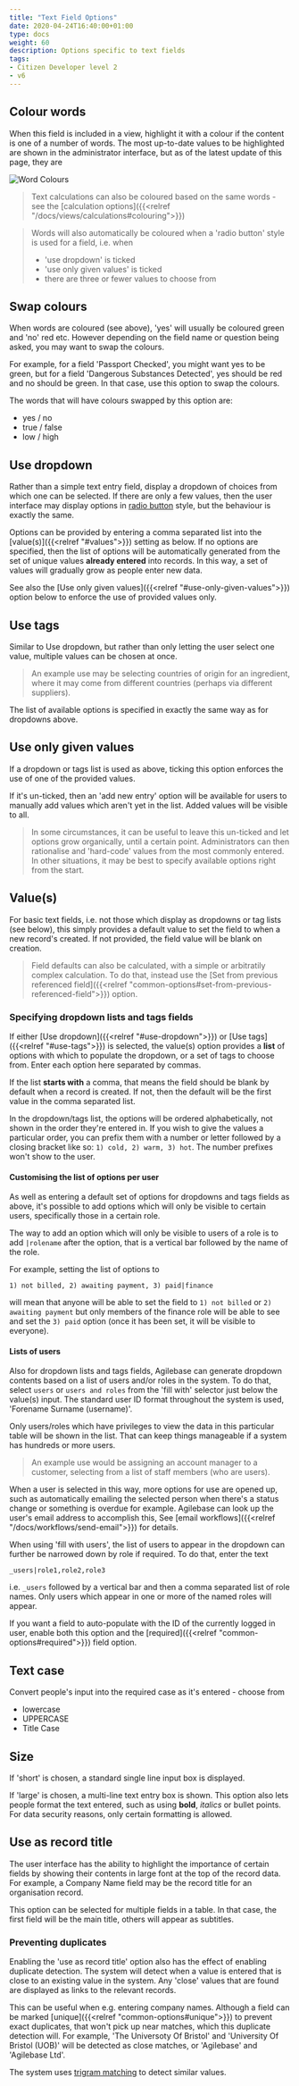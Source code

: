 ```yaml
---
title: "Text Field Options"
date: 2020-04-24T16:40:00+01:00
type: docs
weight: 60
description: Options specific to text fields
tags:
- Citizen Developer level 2
- v6
---
```

## Colour words
When this field is included in a view, highlight it with a colour if the content is one of a number of words. The most up-to-date values to be highlighted are shown in the administrator interface, but as of the latest update of this page, they are

![Word Colours](/word-colours.png)

> Text calculations can also be coloured based on the same words - see the [calculation options]({{<relref "/docs/views/calculations#colouring">}})

> Words will also automatically be coloured when a 'radio button' style is used for a field, i.e. when
> * 'use dropdown' is ticked
> * 'use only given values' is ticked
> * there are three or fewer values to choose from

## Swap colours
When words are coloured (see above), 'yes' will usually be coloured green and 'no' red etc. However depending on the field name or question being asked, you may want to swap the colours.

For example, for a field 'Passport Checked', you might want yes to be green, but for a field 'Dangerous Substances Detected', yes should be red and no should be green. In that case, use this option to swap the colours.

The words that will have colours swapped by this option are:
* yes / no
* true / false
* low / high

## Use dropdown
Rather than a simple text entry field, display a dropdown of choices from which one can be selected. If there are only a few values, then the user interface may display options in [radio button](https://developer.mozilla.org/en-US/docs/Web/HTML/Element/input/radio) style, but the behaviour is exactly the same.

Options can be provided by entering a comma separated list into the [value(s)]({{<relref "#values">}}) setting as below. If no options are specified, then the list of options will be automatically generated from the set of unique values **already entered** into records. In this way, a set of values will gradually grow as people enter new data.

See also the [Use only given values]({{<relref "#use-only-given-values">}}) option below to enforce the use of provided values only.

## Use tags
Similar to Use dropdown, but rather than only letting the user select one value, multiple values can be chosen at once.

> An example use may be selecting countries of origin for an ingredient, where it may come from different countries (perhaps via different suppliers).

The list of available options is specified in exactly the same way as for dropdowns above.

## Use only given values
If a dropdown or tags list is used as above, ticking this option enforces the use of one of the provided values.

If it's un-ticked, then an 'add new entry' option will be available for users to manually add values which aren't yet in the list. Added values will be visible to all.

> In some circumstances, it can be useful to leave this un-ticked and let options grow organically, until a certain point. Administrators can then rationalise and 'hard-code' values from the most commonly entered. In other situations, it may be best to specify available options right from the start.

## Value(s)
For basic text fields, i.e. not those which display as dropdowns or tag lists (see below), this simply provides a default value to set the field to when a new record's created. If not provided, the field value will be blank on creation.

> Field defaults can also be calculated, with a simple or arbitratily complex calculation. To do that, instead use the [Set from previous referenced field]({{<relref "common-options#set-from-previous-referenced-field">}}) option.

### Specifying dropdown lists and tags fields
If either [Use dropdown]({{<relref "#use-dropdown">}}) or [Use tags]({{<relref "#use-tags">}}) is selected, the value(s) option provides a **list** of options with which to populate the dropdown, or a set of tags to choose from. Enter each option here separated by commas.

If the list **starts with** a comma, that means the field should be blank by default when a record is created. If not, then the default will be the first value in the comma separated list.

In the dropdown/tags list, the options will be ordered alphabetically, not shown in the order they're entered in. If you wish to give the values a particular order, you can prefix them with a number or letter followed by a closing bracket like so: `1) cold, 2) warm, 3) hot`. The number prefixes won't show to the user.

#### Customising the list of options per user
As well as entering a default set of options for dropdowns and tags fields as above, it's possible to add options which will only be visible to certain users, specifically those in a certain role.

The way to add an option which will only be visible to users of a role is to add `|rolename` after the option, that is a vertical bar followed by the name of the role.

For example, setting the list of options to

`1) not billed, 2) awaiting payment, 3) paid|finance`

will mean that anyone will be able to set the field to `1) not billed` or `2) awaiting payment` but only members of the finance role will be able to see and set the `3) paid` option (once it has been set, it will be visible to everyone).

#### Lists of users
Also for dropdown lists and tags fields, Agilebase can generate dropdown contents based on a list of users and/or roles in the system. To do that, select `users` or `users and roles` from the 'fill with' selector just below the value(s) input. The standard user ID format throughout the system is used, 'Forename Surname (username)'.

Only users/roles which have privileges to view the data in this particular table will be shown in the list. That can keep things manageable if a system has hundreds or more users.

> An example use would be assigning an account manager to a customer, selecting from a list of staff members (who are users).

When a user is selected in this way, more options for use are opened up, such as automatically emailing the selected person when there's a status change or something is overdue for example. Agilebase can look up the user's email address to accomplish this, See [email workflows]({{<relref "/docs/workflows/send-email">}}) for details.

When using 'fill with users', the list of users to appear in the dropdown can further be narrowed down by role if required. To do that, enter the text

`_users|role1,role2,role3`

i.e. `_users` followed by a vertical bar and then a comma separated list of role names. Only users which appear in one or more of the named roles will appear.

If you want a field to auto-populate with the ID of the currently logged in user, enable both this option and the [required]({{<relref "common-options#required">}}) field option.

## Text case
Convert people's input into the required case as it's entered - choose from
* lowercase
* UPPERCASE
* Title Case

## Size
If 'short' is chosen, a standard single line input box is displayed.

If 'large' is chosen, a multi-line text entry box is shown. This option also lets people format the text entered, such as using **bold**, _italics_ or bullet points. For data security reasons, only certain formatting is allowed.

## Use as record title
The user interface has the ability to highlight the importance of certain fields by showing their contents in large font at the top of the record data. For example, a Company Name field may be the record title for an organisation record.

This option can be selected for multiple fields in a table. In that case, the first field will be the main title, others will appear as subtitles.

### Preventing duplicates
Enabling the 'use as record title' option also has the effect of enabling duplicate detection. The system will detect when a value is entered that is close to an existing value in the system. Any 'close' values that are found are displayed as links to the relevant records. 

This can be useful when e.g. entering company names. Although a field can be marked [unique]({{<relref "common-options#unique">}}) to prevent exact duplicates, that won't pick up near matches, which this duplicate detection will. For example, 'The Universoty Of Bristol' and 'University Of Bristol (UOB)' will be detected as close matches, or 'Agilebase' and 'Agilebase Ltd'.

The system uses [trigram matching](https://www.postgresql.org/docs/current/pgtrgm.html) to detect similar values.